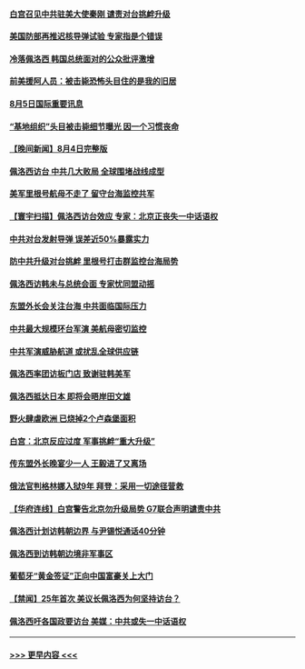 #### [白宫召见中共驻美大使秦刚 谴责对台挑衅升级](../pages/prog202/a103495501.md?t=08052151) 
#### [美国防部再推迟核导弹试验 专家指是个错误](../pages/prog202/a103495430.md?t=08052151) 
#### [冷落佩洛西 韩国总统面对的公众批评激增](../pages/prog202/a103495426.md?t=08052151) 
#### [前美援阿人员：被击毙恐怖头目住的是我的旧居](../pages/prog202/a103495419.md?t=08052151) 
#### [8月5日国际重要讯息](../pages/prog202/a103495395.md?t=08052151) 
#### [“基地组织”头目被击毙细节曝光 因一个习惯丧命](../pages/prog202/a103495382.md?t=08052151) 
#### [【晚间新闻】8月4日完整版](../pages/prog202/a103495125.md?t=08052151) 
#### [佩洛西访台 中共几大败局 全球围堵战线成型](../pages/prog202/a103495173.md?t=08052151) 
#### [美军里根号航母不走了 留守台海监控共军](../pages/prog202/a103495210.md?t=08052151) 
#### [【寰宇扫描】佩洛西访台效应 专家：北京正丧失一中话语权](../pages/prog202/a103495177.md?t=08052151) 
#### [中共对台发射导弹 误差近50%暴露实力](../pages/prog202/a103495135.md?t=08052151) 
#### [防中共升级对台挑衅 里根号打击群监控台海局势](../pages/prog202/a103494991.md?t=08052151) 
#### [佩洛西访韩未与总统会面 专家忧同盟动摇](../pages/prog202/a103494818.md?t=08052151) 
#### [东盟外长会关注台海 中共面临国际压力](../pages/prog202/a103495004.md?t=08052151) 
#### [中共最大规模环台军演 美航母密切监控](../pages/prog202/a103495002.md?t=08052151) 
#### [中共军演威胁航道 或扰乱全球供应链](../pages/prog202/a103495019.md?t=08052151) 
#### [佩洛西率团访板门店 致谢驻韩美军](../pages/prog202/a103495009.md?t=08052151) 
#### [佩洛西抵达日本 即将会晤岸田文雄](../pages/prog202/a103494954.md?t=08052151) 
#### [野火肆虐欧洲 已烧掉2个卢森堡面积](../pages/prog202/a103494956.md?t=08052151) 
#### [白宫：北京反应过度 军事挑衅“重大升级”](../pages/prog202/a103494893.md?t=08052151) 
#### [传东盟外长晚宴少一人 王毅进了又离场](../pages/prog202/a103494843.md?t=08052151) 
#### [俄法官判格林娜入狱9年 拜登：采用一切途径营救](../pages/prog202/a103494667.md?t=08052151) 
#### [【华府连线】白宫警告北京勿升级局势 G7联合声明谴责中共](../pages/prog202/a103494824.md?t=08052151) 
#### [佩洛西计划访韩朝边界 与尹锡悦通话40分钟](../pages/prog202/a103494822.md?t=08052151) 
#### [佩洛西到访韩朝边境非军事区](../pages/prog202/a103494800.md?t=08052151) 
#### [葡萄牙“黄金签证”正向中国富豪关上大门](../pages/prog202/a103494646.md?t=08052151) 
#### [【禁闻】25年首次 美议长佩洛西为何坚持访台？](../pages/prog202/a103494731.md?t=08052151) 
#### [佩洛西吁各国政要访台 美媒：中共或失一中话语权](../pages/prog202/a103494697.md?t=08052151) 

----
#### [ >>> 更早内容 <<< ](../indexes/prog202-earlier.md)
